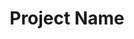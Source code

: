 ---
title: Project Name
type: Project Type
description: Nullam quis risus eget urna mollis ornare vel eu leo.
image_url: "/uploads/mae-mu-_C5zsV_p-YI-unsplash.jpg"
---